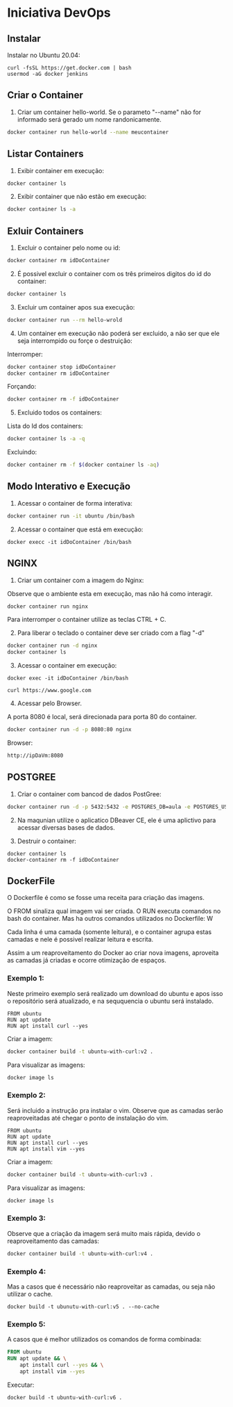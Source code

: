 # Iniciativa DevOps

## Instalar

Instalar no Ubuntu 20.04:

``` cli
curl -fsSL https://get.docker.com | bash
usermod -aG docker jenkins
```

## Criar o Container

1. Criar um container hello-world.
Se o parameto "--name" não for informado será gerado um nome randonicamente.

``` bash
docker container run hello-world --name meucontainer
```

## Listar Containers
1. Exibir container em execução:

``` bash
docker container ls 
```

2. Exibir container que não estão em execução:

``` bash
docker container ls -a
```

## Exluir Containers 

1. Excluir o container pelo nome ou id:

``` bash
docker container rm idDoContainer
```

2. É possivel excluir o container com os três primeiros digitos do id do container:

``` bash
docker container ls 
```

3. Excluir um container apos sua execução:
``` bash
docker container run --rm hello-wrold
```


4. Um container em execução não poderá ser excluido, a não ser que ele seja interrompido ou forçe o destruição:

Interromper:

``` bash
docker container stop idDoContainer
docker container rm idDoContainer
```

Forçando:
``` bash
docker container rm -f idDoContainer
```

5. Excluido todos os containers:

Lista do Id dos containers:

``` bash
docker container ls -a -q
```

Excluindo:

``` bash
docker container rm -f $(docker container ls -aq)
```


## Modo Interativo e Execução

1. Acessar o container de forma interativa:

``` bash
docker container run -it ubuntu /bin/bash 
```

2. Acessar o container que está em execução:

```
docker execc -it idDoContainer /bin/bash
```


## NGINX

1. Criar um container com a imagem do Nginx:

Observe que o ambiente esta em execução, mas não há como interagir.

``` bash
docker container run nginx
```

Para interromper o container utilize as teclas CTRL + C.


2. Para liberar o teclado o container deve ser criado com a flag "-d"

``` bash
docker container run -d nginx 
docker container ls
```

3. Acessar o container em execução:

```
docker exec -it idDoContainer /bin/bash

curl https://www.google.com
```

4. Acessar pelo Browser.

A porta 8080 é local, será direcionada para porta 80 do container.

``` bash
docker container run -d -p 8080:80 nginx
```

Browser:

``` html
http://ipDaVm:8080
```


## POSTGREE

1. Criar o container com bancod de dados PostGree:

``` bash
docker container run -d -p 5432:5432 -e POSTGRES_DB=aula -e POSTGRES_USER=iniciativadevops -e POSTGRES_PASSWORD=Iniciativa1234 postgres
```

2. Na maqunian utilize o aplicatico DBeaver CE, ele é uma aplictivo para acessar diversas bases de dados.

3. Destruir o container:
```
docker container ls
docker-container rm -f idDoContainer
```

## DockerFile

O Dockerfile é como se fosse uma receita para criação das imagens.

O FROM sinaliza qual imagem vai ser criada.
O RUN executa comandos no bash do container.
Mas ha outros comandos utilizados no Dockerfile: W

Cada linha é uma camada (somente leitura), e o container agrupa estas camadas e nele é possivel realizar leitura e escrita.

Assim a um reaproveitamento do Docker ao criar nova imagens, aproveita as camadas já criadas e ocorre otimização de espaços.

### Exemplo 1:

Neste primeiro exemplo será realizado um download do ubuntu e apos isso o repositório será atualizado, e na seququencia o ubuntu será instalado.

``` vim
FROM ubuntu
RUN apt update
RUN apt install curl --yes

```

Criar a imagem:

``` bash
docker container build -t ubuntu-with-curl:v2 .
``` 

Para visualizar as imagens:

``` bash
docker image ls
```

### Exemplo 2:

Será incluido a instrução pra instalar o vim.
Observe que as camadas serão reaproveitadas até chegar o ponto de instalação do vim.

``` vim
FROM ubuntu
RUN apt update
RUN apt install curl --yes
RUN apt install vim --yes 
```

Criar a imagem:

``` bash
docker container build -t ubuntu-with-curl:v3 .
```

Para visualizar as imagens:

``` bash
docker image ls
```



### Exemplo 3:

Observe que a criação da imagem será muito mais rápida, devido o reaproveitamento das camadas:

``` bash
docker container build -t ubuntu-with-curl:v4 .
```

### Exemplo 4: 

Mas a casos que é necessário não reaproveitar as camadas, ou seja não utilizar o cache.

```
docker build -t ubunutu-with-curl:v5 . --no-cache
```

### Exemplo 5:

A casos que é melhor utilizados os comandos de forma combinada:

``` Dockerfile
FROM ubuntu
RUN apt update && \
    apt install curl --yes && \
    apt install vim --yes	
```

Executar:

```
docker build -t ubuntu-with-curl:v6 .
```
